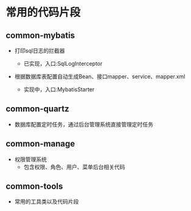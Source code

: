 # 常用的代码片段


## common-mybatis
+ 打印sql日志的拦截器
    - 已实现，入口:SqlLogInterceptor
    
+ 根据数据库表配置自动生成Bean、接口mapper、service、mapper.xml
    - 实现中，入口:MybatisStarter

## common-quartz
+ 数据库配置定时任务，通过后台管理系统直接管理定时任务

## common-manage
+ 权限管理系统
    - 包含权限、角色、用户、菜单后台相关代码

## common-tools
+ 常用的工具类以及代码片段